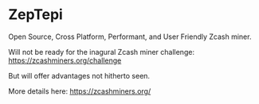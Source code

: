 # ZepTepi
Open Source, Cross Platform, Performant, and User Friendly Zcash miner.


Will not be ready for the inagural Zcash miner challenge:   https://zcashminers.org/challenge

But will offer advantages not hitherto seen.

More details here:    https://zcashminers.org/
